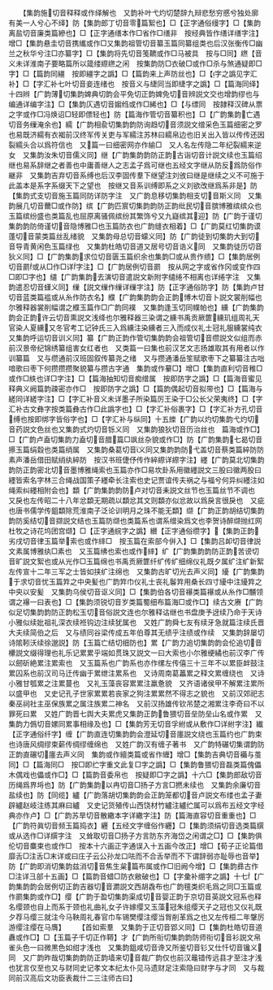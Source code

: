 <!-- { "loadSidebar": true } -->
　　【集韵施切音释释或作绎解也　又韵补叶弋灼切楚辞九辩悲愁穷慼兮独处廓有美一人兮心不绎】防【集韵郎丁切音零篇絮也】□【正字通俗缦字】□【集韵离盐切音廉类篇縿也】□【正字通缮本作□省作□缮非　按经典皆作缮详缮字注】增□【集韵悬圭切音携纗或作□又集韵祖管切音纂玉篇同纂组类也后汉张衡传□幽兰之秋华兮注□亦纂字】□【集韵将先切音笺韀或作□马被具　按与□同】繺【音义未详淮南子要略篇所以箴缕縩繺之闲　按集韵防□衣破□或作□杀与煞通疑即□字】□【篇韵同繮　按即繮字之譌】□【篇韵来上声防丝也】□【字之譌见字汇补】□【字汇补七叶切音妾连绪也　按音义与緁同当即緁字之譌】□【篇海同绎】十四辫【广韵薄切集韵婢典切韵会平免切正韵婢免切音辨説文交也增韵缪也与编通详编字注】□【集韵仄遇切音媰绉或作□絺也】□【与缥同　按隷释汉碑从票之字或作□冯焕诏□轻即僄轻也】防【篇海作管切音纂积也】□【广韵集韵亡遇切音务缫淹余也】繻【广韵相兪切集韵韵防询趋切音须説文缯采色玉篇细密之罗也易既济繻有衣袽前汉终军传关吏与军繻注苏林曰繻帛边也旧关出入皆以传传还因裂繻头合以爲符信也　又篇一曰细密网亦作緰□　又人名左传隐二年纪裂繻来逆女　又集韵汝朱切音儒义同】继【广韵集韵韵防正韵古诣切音计説文续也玉篇绍继也易系辞继之者善也中庸善继人之志孟子爲可继也五经文字继从防反爲防俗作継非　又集韵吉弃切音系缚也后汉李固传羣下继望注刘攽曰继是继续之义不可施于此盖本是系字系缀天下之望也　按继又音系训缚即系之义刘欲改继爲系非是】防【集韵式支切音施玉篇同防详防字注　又广韵息移切集韵相支切音斯义同　又集韵展几切音薾□或作防】缤【广韵匹賔切集韵韵防正韵纰民切音膑博雅缤缤众也玉篇缤纷盛也类篇乱也屈原离骚佩缤纷其繁饰兮又九嶷缤其迎】防【广韵于谨切集韵韵防倚谨切音隐博雅□也玉篇防衣也广韵缝衣相着】□【广韵莫红切集韵谟蓬切音蒙类篇丝乱绪貌　又集韵母总切音蠓义同】防【广韵徒到切集韵大到切音导青黄闲色玉篇绿也　又集韵杜皓切音道又居号切音诰义同　又集韵徒历切音狄义同】□【广韵集韵求位切音匮玉篇织余也集韵□或从贵作缋】□【集韵居例切音罽或从□作□详字注】□【广韵居例切音罽　按从网之字或省作冈或变作四□即□字也】缱【广韵集韵去演切音遣説文新附字缱绻不相离也详绻字注　又集韵遣忍切音螼义同】缫【説文缫作缫详缫字注】防【正字通俗防字】防【集韵卢甘切音蓝类篇褴或从糸作防衣名】纀【广韵集韵韵会正韵博木切音卜説文裳削幅也尔雅释器裳削幅谓之纀玉篇作□广韵同襆　又集韵逢玉切同幞帕也】纁【广韵集韵韵会正韵许云切音熏説文浅绛也尔雅释器三染谓之纁书禹贡厥篚纁玑组周礼天官染人夏纁又冬官考工记钟氏三入爲纁注染纁者三入而成仪礼士冠礼服纁裳纯衣　又集韵呼运切音训义同】纂【广韵正韵作管切集韵韵会祖管切音缵説文似组而赤前汉景帝纪锦绣纂组害女红者也　又类篇一曰集也前汉艺文志扬雄取其有用者以作训纂篇　又与缵通前汉班固叙传纂尧之绪　又与攒通潘岳笙赋歌枣下之纂纂注古咄喑歌曰枣下何攒攒攒聚貌纂与攒古字通　集韵或作繤□】增□【集韵直利切音稚□或作□紩也详□字注】□【篇海抽知切音痴缯属　按即防字之譌】□【篇海音蜜见释典义阙篇韵疎密亦作□　按即防字之譌】□【篇韵偶起切音拟带也】□【篇海与縒同详縒字注】□【字汇补音义未详墨子所染篇厉王染于□公长父荣夷终】□【字汇补古文彝字按类篇彝古作□此譌字也】□【字汇补俗裹字】□【字汇补方孔切音缚也按即绑字皆俗字也】□【字汇补与纵同】十五纅【广韵以灼切集韵弋灼切音药説文色丝也又集韵式灼切音铄义同　又集韵狼狄切音历治丝也　篇海或作□】□【广韵卢盍切集韵力盍切音腊篇□飒丝杂貌或作□】防【广韵集韵七曷切音攃玉篇绢縠也类篇绡属　又集韵桑葛切音义同又集韵韵防弋盖切音蔡类篇綷防防素声潘岳借田赋绡纨綷防　按汉书班倢伃传作綷縩详縩字注】纆【广韵莫北切集韵韵防正韵密北切音墨博雅绳索也玉篇亦作□易坎卦系用徽纆説文三股曰徽两股曰纆皆索名字林三合绳战国策子纆牵长注索也史记贾谊传夫祸之与福兮何异纠纆注如绳索纠纆相附会也】纇【广韵集韵韵防卢对切音耒説文丝节也玉篇丝节不调也　又戾也左传昭二十八年忿纇无期疏以纇忿其文则纇亦似忿故以爲戾言很戾也　又疵也唐书儒学传鉏纇除荒淮南子泛论训明月之珠不能无纇】缬【广韵正韵胡结切集韵韵防奚结切音撷説文结也玉篇防缬也类篇系也谓系缯染爲文也李贺诗醉缬抛红网杜牧之诗花坞团宫缬】□【正字通綄字之譌】纉【正字通俗缵字】【集韵正韵劣戌切音律玉篇举索也或作繂□　按玉篇在索部今倂入】□【集韵吕卹切音律説文素属博雅纨□素也　又玉篇绋也索也或作繂】纩【广韵集韵韵防正韵苦谤切音旷説文絮也或从光作□玉篇绵也书禹贡厥篚纤纩传纩细绵仪礼既夕属纩注纩新絮左传宣十二年三军之士皆如挟纩注绵也　又集韵古旷切光去声义同】纋【广韵集韵于求切音忧玉篇筓之中央髪也广韵筓巾仪礼士丧礼鬠筓用桑长四寸纋中注纋筓之中央以安髪　又集韵乌侯切音讴义同】□【集韵伯各切音襮类篇襮或从糸作□黼领谓之襮一曰表也】□【集韵须锐切音岁类篇蜀细布篇海□或作□】续古文赓【广韵似足切集韵韵防正韵松玉切音俗説文连也尔雅释诂继也书盘庚予迓续乃命于天诗小雅似续妣祖礼深衣续袵钩边注续犹属也　又姓广韵舜七友有续牙急就篇注续氏晋大夫续简伯之后　又与绩同谷梁传成五年伯尊其无绩乎注绩或作续　又集韵辞屡切诗隂靷沃续徐邈説】防【玉篇亡结切细防也】累【广韵力追切集韵韵会伦追切音欙説文缀得理也礼乐记累累乎端如贯珠又説文一曰大索也小尔雅绠繘也前汉李广传以劒斫絶累注累索也　又玉篇系也广韵系也亦作缧左传僖三十三年不以累臣衅鼓注累囚系也前汉司马迁传幽于累绁注累系也　又诗周南葛藟累之释文累缠绕也　又诗小雅甘瓠累之注累蔓也　又礼玉藻丧容累累注羸惫貌　又齐语诸侯甲不解累注累所以盛甲也　又史记孔子世家累累若丧家之狗注累累然不得志之貌也　又前汉郊祀志秦巫祠社主巫保族累之属注族累二神名　又前汉扬雄传钦吊楚之湘累注李奇曰不以罪死曰累　又姓广韵晋七舆大夫累虎又集韵正韵鲁猥切音垒防垒山名或作累　又集韵力僞切音嫘同累事相缘及也】□【集韵芳无切音孚紨或从敷作□详紨字注】纎【正字通俗纤字】缠【广韵直连切集韵韵会澄延切音廛説文绕也玉篇约也广韵束也诗唐风绸缪束薪传绸缪缠绵也　又姓广韵汉有缠子著书　又广韵特碾切集谓韵防正韵直碾切廛去声义同　集韵或作繵类篇或省作緾】增□【集韵吉典切音襺与茧同】□【篇海同□　按□即纻字重文此复□字之譌】□【集韵鲁猥切音磊类篇傀儡木偶戏也儡或作□】□【篇韵音委帛也　按疑即□字之譌】十六□【集韵郎敌切音历绳爲界埓也】防【广韵集韵以冉切音□扬子方言□撚未续也　又集韵余廉切音盐续也】防【同缆】纑【广韵落胡切集韵韵会正韵笼都切音卢説文布缕也孟子妻辟纑赵岐注练其麻曰纑　又史记货殖传山西饶材竹纑注纑纻属可以爲布五经文字经典亦作卢】□【广韵苏旱切音散繖本字详繖字注】防【篇海直容切音重重也】□【广韵符眞切音频玉篇捣衣】纒【五经文字缠俗作纒】□【集韵须绢切音选类篇繏或从选作□详繏字注　又耸取切音□扬子方言防东齐海岱之闲谓之□】□【集韵俱伦切音麋束也或作□　按本十六画正字通误入十五画今改正】增□【荀子正论篇借靡舌□注舌□末详或曰庄子云公孙龙口呿而不合舌举而不下谓辞弱亦耻辱也音举】防【广韵即消切集韵兹消切音焦生枲篇布属或作□旧阙今增】□【集韵彞古作□注详彐部十五画】□【篇韵音蜡□防衣敝破也】□【字彚补绷字之譌】十七【广韵集韵韵会居例切正韵吉器切音瀱説文西胡毳布也广韵氊类织毛爲之同□玉篇或作罽集韵或作□】缨【广韵于盈切集韵渠成切音婴正韵于京切音英説文冠系也释名缨颈也自上而系于颈也礼曲礼女子许嫁缨又玉藻冠朱组缨天子之冠也又仪礼既夕荐马缨三就注今马鞅周礼春官巾车锡樊缨注缨当胷削革爲之也又左传桓二年鞶厉游缨注缨在马膺】
　　【首如索羣　又集韵于正切音郢义同】□【集韵杜皓切音道纛或作□】□【玉篇子千切正作鞯】才【广韵所衔切集韵韵防师衔切音衫説文帛雀头色一曰微黒色如绀才浅也　又集韵鉏咸切音谗又所鉴切音钐又仕忏切音镵义同　又广韵昨哉切集韵韵防正韵墙来切音裁广韵仅也前汉鼂错传远县才至注才浅也犹言仅至也又与财同史记孝文本纪太仆见马遗财足注索隐曰财字与才同　又与裁同前汉高后文功臣表裁什二三注师古曰】
